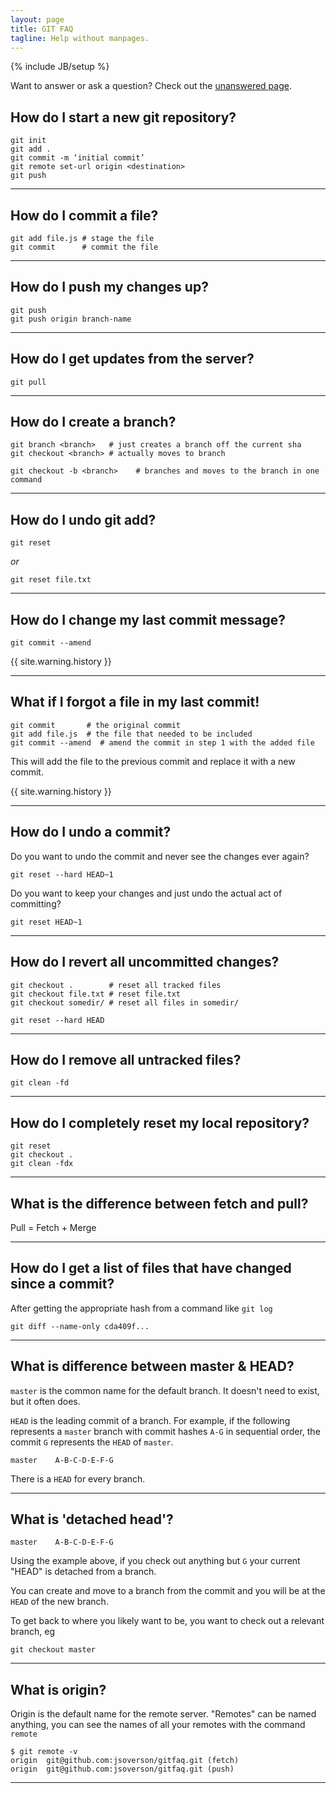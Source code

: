 ```yaml
---
layout: page
title: GIT FAQ
tagline: Help without manpages.
---
```

{% include JB/setup %}

Want to answer or ask a question? Check out the [unanswered page](./unanswered.html).

## How do I start a new git repository?

```
git init
git add .
git commit -m ‘initial commit’
git remote set-url origin <destination>
git push
```

------------------------------------------------


## How do I commit a file?

```
git add file.js # stage the file
git commit      # commit the file
```

------------------------------------------------

## How do I push my changes up?

```
git push
git push origin branch-name
```

------------------------------------------------

## How do I get updates from the server?
 
```
git pull
```

------------------------------------------------

## How do I create a branch?

```
git branch <branch>   # just creates a branch off the current sha
git checkout <branch> # actually moves to branch

git checkout -b <branch>    # branches and moves to the branch in one command
```

------------------------------------------------

## How do I undo git add?

```
git reset
```

*or* 

```
git reset file.txt
```

------------------------------------------------

## How do I change my last commit message?

```
git commit --amend
```

{{ site.warning.history }}

------------------------------------------------

## What if I forgot a file in my last commit!

```
git commit       # the original commit
git add file.js  # the file that needed to be included
git commit --amend  # amend the commit in step 1 with the added file
```

This will add the file to the previous commit and replace it with a new commit.

{{ site.warning.history }}

------------------------------------------------

## How do I undo a commit?

Do you want to undo the commit and never see the changes ever again?

```
git reset --hard HEAD~1
```

Do you want to keep your changes and just undo the actual act of committing?

```
git reset HEAD~1
```

------------------------------------------------

## How do I revert all uncommitted changes?

```
git checkout .        # reset all tracked files
git checkout file.txt # reset file.txt
git checkout somedir/ # reset all files in somedir/
```

```
git reset --hard HEAD
```

------------------------------------------------

## How do I remove all untracked files?

```
git clean -fd
```

------------------------------------------------

## How do I completely reset my local repository?

```
git reset
git checkout .
git clean -fdx
```
------------------------------------------------

## What is the difference between fetch and pull?

Pull = Fetch + Merge

------------------------------------------------

## How do I get a list of files that have changed since a commit?

After getting the appropriate hash from a command like `git log`

```
git diff --name-only cda409f...
```

------------------------------------------------

## What is difference between master & HEAD?
 
`master` is the common name for the default branch. It doesn't need to exist, but it often does.

`HEAD` is the leading commit of a branch. For example, if the following represents a `master` branch with commit hashes 
`A-G` in sequential order, the commit `G` represents the `HEAD` of `master`. 

```
master    A-B-C-D-E-F-G
```

 There is a `HEAD` for every branch.

------------------------------------------------

## What is 'detached head'?

```
master    A-B-C-D-E-F-G
```

Using the example above, if you check out anything but `G` your current "HEAD" is detached from a branch.
 
You can create and move to a branch from the commit and you will be at the `HEAD` of the new branch.

To get back to where you likely want to be, you want to check out a relevant branch, eg

```
git checkout master
```

 
------------------------------------------------

## What is origin?

Origin is the default name for the remote server. "Remotes" can be named anything, you can see the names of all
 your remotes with the command `remote`
 
```
$ git remote -v
origin	git@github.com:jsoverson/gitfaq.git (fetch)
origin	git@github.com:jsoverson/gitfaq.git (push)
```

------------------------------------------------
